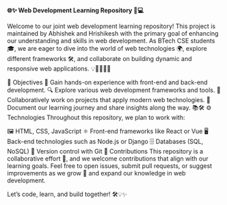 
__🌐✨ Web Development Learning Repository 🚀💻__



Welcome to our joint web development learning repository! This project is maintained by Abhishek and Hrishikesh with the primary goal of enhancing our understanding and skills in web development. As BTech CSE students 🎓, we are eager to dive into the world of web technologies 🌍, explore different frameworks 🛠️, and collaborate on building dynamic and responsive web applications. 💡👨‍💻👨‍💻

🎯 Objectives
🚀 Gain hands-on experience with front-end and back-end development.
🔍 Explore various web development frameworks and tools.
👥 Collaboratively work on projects that apply modern web technologies.
📝 Document our learning journey and share insights along the way. 📚🛠️
⚙️ Technologies
Throughout this repository, we plan to work with:

🖼️ HTML, CSS, JavaScript
⚛️ Front-end frameworks like React or Vue
🖥️ Back-end technologies such as Node.js or Django
🗄️ Databases (SQL, NoSQL)
🌲 Version control with Git
🤝 Contributions
This repository is a collaborative effort 🤝, and we welcome contributions that align with our learning goals. Feel free to open issues, submit pull requests, or suggest improvements as we grow 🌱 and expand our knowledge in web development.

Let’s code, learn, and build together! 🛠️💡✨

